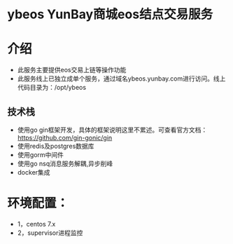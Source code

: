# ybeos YunBay商城eos结点交易服务

# 介绍

* 此服务主要提供eos交易上链等操作功能
* 此服务线上已独立成单个服务，通过域名ybeos.yunbay.com进行访问。线上代码目录为：/opt/ybeos

## 技术栈

- 使用go gin框架开发，具体的框架说明这里不累述。可查看官方文档：https://github.com/gin-gonic/gin
- 使用redis及postgres数据库
- 使用gorm中间件
- 使用go nsq消息服务解耦,异步削峰
- docker集成


# 环境配置：

* 1，centos 7.x
* 2，supervisor进程监控




